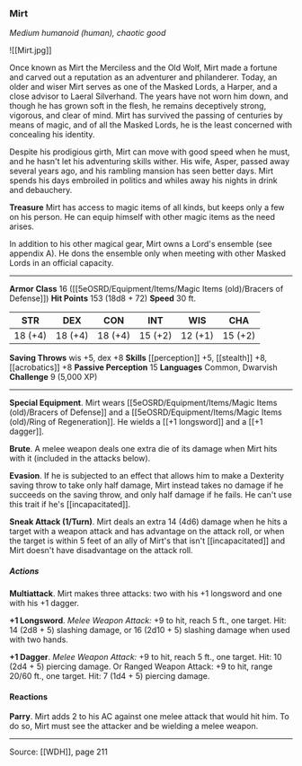 ### Mirt
_Medium humanoid (human), chaotic good_

![[Mirt.jpg]]

Once known as Mirt the Merciless and the Old Wolf, Mirt made a fortune and carved out a reputation as an adventurer and philanderer. Today, an older and wiser Mirt serves as one of the Masked Lords, a Harper, and a close advisor to Laeral Silverhand. The years have not worn him down, and though he has grown soft in the flesh, he remains deceptively strong, vigorous, and clear of mind. Mirt has survived the passing of centuries by means of magic, and of all the Masked Lords, he is the least concerned with concealing his identity.

Despite his prodigious girth, Mirt can move with good speed when he must, and he hasn't let his adventuring skills wither. His wife, Asper, passed away several years ago, and his rambling mansion has seen better days. Mirt spends his days embroiled in politics and whiles away his nights in drink and debauchery.


**Treasure** Mirt has access to magic items of all kinds, but keeps only a few on his person. He can equip himself with other magic items as the need arises.

In addition to his other magical gear, Mirt owns a Lord's ensemble (see appendix A). He dons the ensemble only when meeting with other Masked Lords in an official capacity.






---

**Armor Class** 16 ([[5eOSRD/Equipment/Items/Magic Items (old)/Bracers of Defense]])
**Hit Points** 153 (18d8 + 72)
**Speed** 30 ft.

| STR     | DEX     | CON     | INT     | WIS     | CHA     |
|---------|---------|---------|---------|---------|---------|
| 18 (+4) | 18 (+4) | 18 (+4) | 15 (+2) | 12 (+1) | 15 (+2) |

**Saving Throws** wis +5, dex +8
**Skills** [[perception]] +5, [[stealth]] +8, [[acrobatics]] +8
**Passive Perception** 15
**Languages** Common, Dwarvish
**Challenge** 9 (5,000 XP)

---

**Special Equipment**. Mirt wears [[5eOSRD/Equipment/Items/Magic Items (old)/Bracers of Defense]] and a [[5eOSRD/Equipment/Items/Magic Items (old)/Ring of Regeneration]]. He wields a [[+1 longsword]] and a [[+1 dagger]].

**Brute**. A melee weapon deals one extra die of its damage when Mirt hits with it (included in the attacks below).

**Evasion**. If he is subjected to an effect that allows him to make a Dexterity saving throw to take only half damage, Mirt instead takes no damage if he succeeds on the saving throw, and only half damage if he fails. He can't use this trait if he's [[incapacitated]].

**Sneak Attack (1/Turn)**. Mirt deals an extra 14 (4d6) damage when he hits a target with a weapon attack and has advantage on the attack roll, or when the target is within 5 feet of an ally of Mirt's that isn't [[incapacitated]] and Mirt doesn't have disadvantage on the attack roll.

##### Actions
**Multiattack**. Mirt makes three attacks: two with his +1 longsword and one with his +1 dagger.

**+1 Longsword**. _Melee Weapon Attack:_ +9 to hit, reach 5 ft., one target. Hit: 14 (2d8 + 5) slashing damage, or 16 (2d10 + 5) slashing damage when used with two hands.

**+1 Dagger**. _Melee Weapon Attack:_ +9 to hit, reach 5 ft., one target. Hit: 10 (2d4 + 5) piercing damage. Or Ranged Weapon Attack: +9 to hit, range 20/60 ft., one target. Hit: 7 (1d4 + 5) piercing damage.

#### Reactions
**Parry**. Mirt adds 2 to his AC against one melee attack that would hit him. To do so, Mirt must see the attacker and be wielding a melee weapon.


---

Source: [[WDH]], page 211